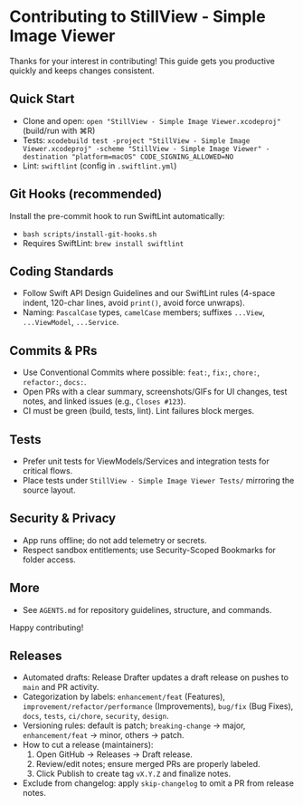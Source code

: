# Contributing to StillView - Simple Image Viewer

Thanks for your interest in contributing! This guide gets you productive quickly and keeps changes consistent.

## Quick Start
- Clone and open: `open "StillView - Simple Image Viewer.xcodeproj"` (build/run with ⌘R)
- Tests: `xcodebuild test -project "StillView - Simple Image Viewer.xcodeproj" -scheme "StillView - Simple Image Viewer" -destination "platform=macOS" CODE_SIGNING_ALLOWED=NO`
- Lint: `swiftlint` (config in `.swiftlint.yml`)

## Git Hooks (recommended)
Install the pre-commit hook to run SwiftLint automatically:
- `bash scripts/install-git-hooks.sh`
- Requires SwiftLint: `brew install swiftlint`

## Coding Standards
- Follow Swift API Design Guidelines and our SwiftLint rules (4-space indent, 120-char lines, avoid `print()`, avoid force unwraps).
- Naming: `PascalCase` types, `camelCase` members; suffixes `...View`, `...ViewModel`, `...Service`.

## Commits & PRs
- Use Conventional Commits where possible: `feat:`, `fix:`, `chore:`, `refactor:`, `docs:`.
- Open PRs with a clear summary, screenshots/GIFs for UI changes, test notes, and linked issues (e.g., `Closes #123`).
- CI must be green (build, tests, lint). Lint failures block merges.

## Tests
- Prefer unit tests for ViewModels/Services and integration tests for critical flows.
- Place tests under `StillView - Simple Image Viewer Tests/` mirroring the source layout.

## Security & Privacy
- App runs offline; do not add telemetry or secrets.
- Respect sandbox entitlements; use Security-Scoped Bookmarks for folder access.

## More
- See `AGENTS.md` for repository guidelines, structure, and commands.

Happy contributing!

## Releases
- Automated drafts: Release Drafter updates a draft release on pushes to `main` and PR activity.
- Categorization by labels: `enhancement/feat` (Features), `improvement/refactor/performance` (Improvements), `bug/fix` (Bug Fixes), `docs`, `tests`, `ci/chore`, `security`, `design`.
- Versioning rules: default is patch; `breaking-change` → major, `enhancement/feat` → minor, others → patch.
- How to cut a release (maintainers):
  1. Open GitHub → Releases → Draft release.
  2. Review/edit notes; ensure merged PRs are properly labeled.
  3. Click Publish to create tag `vX.Y.Z` and finalize notes.
- Exclude from changelog: apply `skip-changelog` to omit a PR from release notes.
